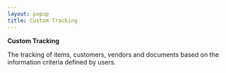 ```yaml
---
layout: popup
title: Custom Tracking
---
```



**Custom Tracking**


The tracking of items, customers, vendors and documents based on the  information criteria defined by users.
